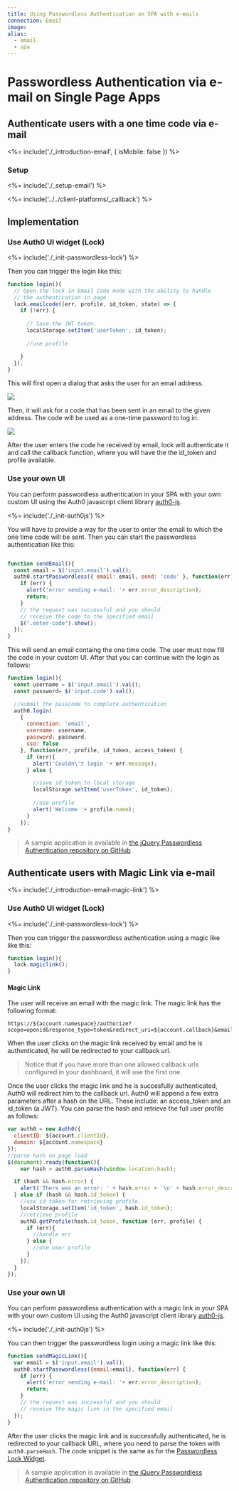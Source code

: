 ```yaml
---
title: Using Passwordless Authentication on SPA with e-mails
connection: Email
image:
alias:
  - email
  - spa
---
```


# Passwordless Authentication via e-mail on Single Page Apps

## Authenticate users with a one time code via e-mail

<%= include('./_introduction-email', { isMobile: false }) %>

### Setup

<%= include('./_setup-email') %>

<%= include('../../client-platforms/_callback') %>

## Implementation

### Use Auth0 UI widget (Lock)

<%= include('./_init-passwordless-lock') %>

Then you can trigger the login like this:

```js
function login(){
  // Open the lock in Email Code mode with the ability to handle
  // the authentication in page
  lock.emailcode((err, profile, id_token, state) => {
    if (!err) {
      
      // Save the JWT token.
      localStorage.setItem('userToken', id_token);
      
      //use profile

    }
  });
}
```

This will first open a dialog that asks the user for an email address. 

![](/media/articles/connections/passwordless/passwordless-email-receive-code-web.png)

Then, it will ask for a code that has been sent in an email to the given address. The code will be used as a one-time password to log in.

![](/media/articles/connections/passwordless/passwordless-email-enter-code-web.png)

After the user enters the code he received by email, lock will authenticate it and call the callback function, where you will have the the id_token and profile available.

### Use your own UI

You can perform passwordless authentication in your SPA with your own custom UI using the Auth0 javascript client library [auth0-js](/libraries/auth0js).

<%= include('./_init-auth0js') %>

You will have to provide a way for the user to enter the emali to which the one time code will be sent. Then you can start the passwordless authentication like this:

```js

function sendEmail(){
  const email = $('input.email').val();
  auth0.startPasswordless({ email: email, send: 'code' }, function(err) {
    if (err) {
      alert('error sending e-mail: '+ err.error_description);
      return;
    }
    // the request was successful and you should 
    // receive the code to the specified email
    $(".enter-code").show();
  });
}
```

This will send an email containg the one time code. The user must now fill the code in your custom UI. After that you can continue with the login as follows:

```js
function login(){
  const username = $('input.email').val();
  const password= $('input.code').val();

  //submit the passcode to complete authentication
  auth0.login(
    {
      connection: 'email',
      username: username,
      password: password,
      sso: false
    }, function(err, profile, id_token, access_token) {
      if (err){
        alert('Couldn\'t login '+ err.message);
      } else {

        //save id_token to local storage
        localStorage.setItem('userToken', id_token);
        
        //use profile
        alert('Welcome '+ profile.name);
      }
    });
}
```
> A sample application is available in [the jQuery Passwordless Authentication repository on GitHub](https://github.com/auth0/auth0-jquery-passwordless-sample).

## Authenticate users with Magic Link via e-mail

<%= include('./_introduction-email-magic-link') %>

### Use Auth0 UI widget (Lock)

<%= include('./_init-passwordless-lock') %>

Then you can trigger the passwordless authentication using a magic like like this:

```js
function login(){
  lock.magiclink();
}
```
#### Magic Link

The user will receive an email with the magic link. The magic link has the following format:

```
https://${account.namespace}/authorize?scope=openid&response_type=token&redirect_uri=${account.callback}&email=someone%40company.com&verification_code=738402&connection=email&client_id=${account.clientId}
```

When the user clicks on the magic link received by email and he is authenticated, he will be redirected to your callback url.

> Notice that if you have more than one allowed callback urls configured in your dashboard, it will use the first one.

Once the user clicks the magic link and he is succesfully authenticated, Auth0 will redirect him to the callback url. Auth0 will append a few extra parameters after a hash on the URL. These include: an access_token and an id_token (a JWT). You can parse the hash and retrieve the full user profile as follows:

```js
var auth0 = new Auth0({
  clientID: ${account.clientId},
  domain: ${account.namespace}
});
//parse hash on page load
$(document).ready(function(){
	var hash = auth0.parseHash(window.location.hash);

  if (hash && hash.error) {
    alert('There was an error: ' + hash.error + '\n' + hash.error_description);
  } else if (hash && hash.id_token) {
    //use id_token for retrieving profile.
    localStorage.setItem('id_token', hash.id_token);
    //retrieve profile
    auth0.getProfile(hash.id_token, function (err, profile) {
      if (err){
        //handle err
      } else {
        //use user profile
      }
    });
  }
});
```

### Use your own UI

You can perform passwordless authentication with a magic link in your SPA with your own custom UI using the Auth0 javascript client library [auth0-js](/libraries/auth0js).

<%= include('./_init-auth0js') %>

You can then trigger the passwordless login using a magic link like this:

```js
function sendMagicLink(){
  var email = $('input.email').val();
  auth0.startPasswordless({email:email}, function(err) {
    if (err) {
      alert('error sending e-mail: '+ err.error_description);
      return;
    }
    // the request was successful and you should 
    // receive the magic link in the specified email
  });
} 
```

After the user clicks the magic link and is successfully authenticated, he is redirected to your callback URL, where you need to parse the token with `auth0.parseHash`. The code snippet is the same as for the [Passwordless Lock Widget](#magic-link).

> A sample application is available in [the jQuery Passwordless Authentication repository on GitHub](https://github.com/auth0/auth0-jquery-passwordless-sample).